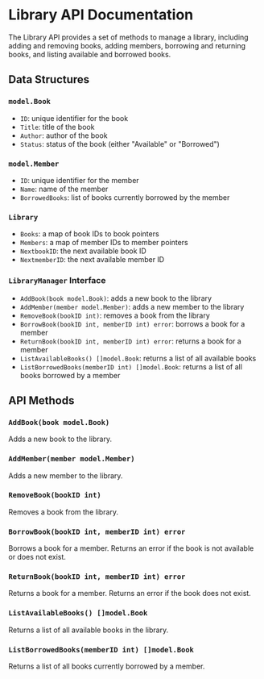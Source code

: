 # Library API Documentation

The Library API provides a set of methods to manage a library, including adding and removing books, adding members, borrowing and returning books, and listing available and borrowed books.

## Data Structures

### `model.Book`
- `ID`: unique identifier for the book
- `Title`: title of the book
- `Author`: author of the book
- `Status`: status of the book (either "Available" or "Borrowed")

### `model.Member`
- `ID`: unique identifier for the member
- `Name`: name of the member
- `BorrowedBooks`: list of books currently borrowed by the member

### `Library`
- `Books`: a map of book IDs to book pointers
- `Members`: a map of member IDs to member pointers
- `NextbookID`: the next available book ID
- `NextmemberID`: the next available member ID

### `LibraryManager` Interface
- `AddBook(book model.Book)`: adds a new book to the library
- `AddMember(member model.Member)`: adds a new member to the library
- `RemoveBook(bookID int)`: removes a book from the library
- `BorrowBook(bookID int, memberID int) error`: borrows a book for a member
- `ReturnBook(bookID int, memberID int) error`: returns a book for a member
- `ListAvailableBooks() []model.Book`: returns a list of all available books
- `ListBorrowedBooks(memberID int) []model.Book`: returns a list of all books borrowed by a member

## API Methods

### `AddBook(book model.Book)`
Adds a new book to the library.

### `AddMember(member model.Member)`
Adds a new member to the library.

### `RemoveBook(bookID int)`
Removes a book from the library.

### `BorrowBook(bookID int, memberID int) error`
Borrows a book for a member. Returns an error if the book is not available or does not exist.

### `ReturnBook(bookID int, memberID int) error`
Returns a book for a member. Returns an error if the book does not exist.

### `ListAvailableBooks() []model.Book`
Returns a list of all available books in the library.

### `ListBorrowedBooks(memberID int) []model.Book`
Returns a list of all books currently borrowed by a member.